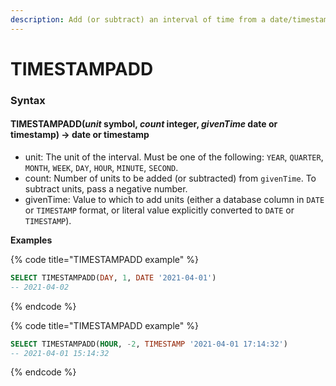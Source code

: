 ```yaml
---
description: Add (or subtract) an interval of time from a date/timestamp value or column.
---
```


# TIMESTAMPADD

### Syntax <a href="#syntax" id="syntax"></a>

#### TIMESTAMPADD(_unit_ symbol, _count_ integer, _givenTime_ date or timestamp) → date or timestamp <a href="#timestampaddunit-symbol-count-integer-giventime-date-or-timestamp--date-or-timestamp" id="timestampaddunit-symbol-count-integer-giventime-date-or-timestamp--date-or-timestamp"></a>

* unit: The unit of the interval. Must be one of the following: `YEAR`, `QUARTER`, `MONTH`, `WEEK`, `DAY`, `HOUR`, `MINUTE`, `SECOND`.
* count: Number of units to be added (or subtracted) from `givenTime`. To subtract units, pass a negative number.
* givenTime: Value to which to add units (either a database column in `DATE` or `TIMESTAMP` format, or literal value explicitly converted to `DATE` or `TIMESTAMP`).

**Examples**

{% code title="TIMESTAMPADD example" %}
```sql
SELECT TIMESTAMPADD(DAY, 1, DATE '2021-04-01')
-- 2021-04-02
```
{% endcode %}

{% code title="TIMESTAMPADD example" %}
```sql
SELECT TIMESTAMPADD(HOUR, -2, TIMESTAMP '2021-04-01 17:14:32')
-- 2021-04-01 15:14:32
```
{% endcode %}
